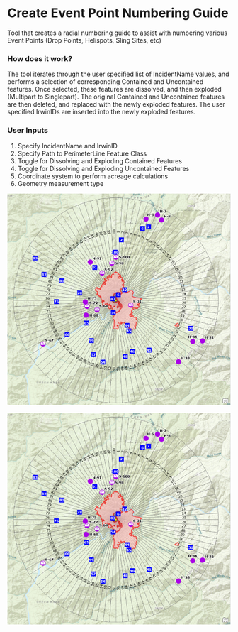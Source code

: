 # Create Event Point Numbering Guide

Tool that creates a radial numbering guide to assist with numbering various Event Points (Drop Points, Helispots, Sling Sites, etc)

### How does it work?
The tool iterates through the user specified list of IncidentName values, and performs a selection of corresponding Contained and Uncontained features. Once selected, these features are dissolved, and then exploded (Multipart to Singlepart). The original Contained and Uncontained features are then deleted, and replaced with the newly exploded features. The user specified IrwinIDs are inserted into the newly exploded features.

### User Inputs

1. Specify IncidentName and IrwinID
2. Specify Path to PerimeterLine Feature Class
3. Toggle for Dissolving and Exploding Contained Features
4. Toggle for Dissolving and Exploding Uncontained Features
5. Coordinate system to perform acreage calculations
6. Geometry measurement type

![screenshot_CreateEventPointNumberingGuide_1.png](https://raw.githubusercontent.com/mpanunto/PanunTools/main/docs/screenshot_CreateEventPointNumberingGuide_1.png)

![screenshot_CreateEventPointNumberingGuide_2.png](https://raw.githubusercontent.com/mpanunto/PanunTools/main/docs/screenshot_CreateEventPointNumberingGuide_2.png)
